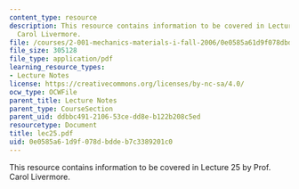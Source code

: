 ```yaml
---
content_type: resource
description: This resource contains information to be covered in Lecture 25 by Prof.
  Carol Livermore.
file: /courses/2-001-mechanics-materials-i-fall-2006/0e0585a61d9f078dbddeb7c3389201c0_lec25.pdf
file_size: 305128
file_type: application/pdf
learning_resource_types:
- Lecture Notes
license: https://creativecommons.org/licenses/by-nc-sa/4.0/
ocw_type: OCWFile
parent_title: Lecture Notes
parent_type: CourseSection
parent_uid: ddbbc491-2106-53ce-dd8e-b122b208c5ed
resourcetype: Document
title: lec25.pdf
uid: 0e0585a6-1d9f-078d-bdde-b7c3389201c0
---
```

This resource contains information to be covered in Lecture 25 by Prof. Carol Livermore.